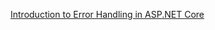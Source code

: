[Introduction to Error Handling in ASP.NET Core](https://docs.microsoft.com/en-us/aspnet/core/fundamentals/error-handling)

